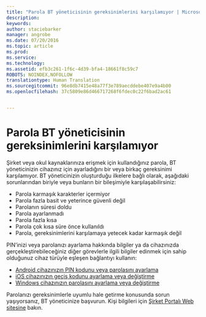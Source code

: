 ```yaml
---
title: "Parola BT yöneticisinin gereksinimlerini karşılamıyor | Microsoft Intune"
description: 
keywords: 
author: staciebarker
manager: angrobe
ms.date: 07/20/2016
ms.topic: article
ms.prod: 
ms.service: 
ms.technology: 
ms.assetid: efb3c261-1f6c-4d39-bfa4-18661f8c59c7
ROBOTS: NOINDEX,NOFOLLOW
translationtype: Human Translation
ms.sourcegitcommit: 96e8db7415e48a77f3e789aecddebe407e9a4b00
ms.openlocfilehash: 37c5809e86d466717268f6fdec0c22f6bad2ac61


---
```


# Parola BT yöneticisinin gereksinimlerini karşılamıyor

Şirket veya okul kaynaklarınıza erişmek için kullandığınız parola, BT yöneticinizin cihazınız için ayarladığını bir veya birkaç gereksinimi karşılamıyor. BT yöneticinizin oluşturduğu ilkelere bağlı olarak, aşağıdaki sorunlarından biriyle veya bunların bir bileşimiyle karşılaşabilirsiniz:

- Parola karmaşık karakterler içermiyor
- Parola fazla basit ve yeterince güvenli değil
- Parolanın süresi doldu
- Parola ayarlanmadı
- Parola fazla kısa
- Parola çok kısa süre önce kullanıldı
- Parola, gereksinimlerini karşılamaya yetecek kadar karmaşık değil

PIN’inizi veya parolanızı ayarlama hakkında bilgiler ya da cihazınızda gerçekleştirebileceğiniz diğer görevlerle ilgili bilgiler edinmek için sahip olduğunuz cihaz türüyle eşleşen bağlantıyı kullanın:

- [Android cihazınızın PIN kodunu veya parolasını ayarlama](set-your-pin-or-password-android.md)
- [iOS cihazınızın geçiş kodunu ayarlama veya değiştirme](set-or-change-your-passcode-ios.md)
- [Windows cihazınızın parolasını ayarlama veya değiştirme](set-or-change-your-password-windows.md)

Parolanızı gereksinimlerle uyumlu hale getirme konusunda sorun yaşıyorsanız, BT yöneticinize başvurun. Kişi bilgileri için [Şirket Portalı Web sitesine](http://portal.manage.microsoft.com) bakın.



<!--HONumber=Aug16_HO4-->


